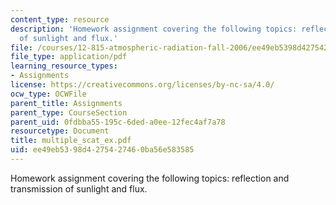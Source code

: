 ```yaml
---
content_type: resource
description: 'Homework assignment covering the following topics: reflection and transmission
  of sunlight and flux.'
file: /courses/12-815-atmospheric-radiation-fall-2006/ee49eb5398d4275427460ba56e583585_multiple_scat_ex.pdf
file_type: application/pdf
learning_resource_types:
- Assignments
license: https://creativecommons.org/licenses/by-nc-sa/4.0/
ocw_type: OCWFile
parent_title: Assignments
parent_type: CourseSection
parent_uid: 0fdbba55-195c-6ded-a0ee-12fec4af7a78
resourcetype: Document
title: multiple_scat_ex.pdf
uid: ee49eb53-98d4-2754-2746-0ba56e583585
---
```

Homework assignment covering the following topics: reflection and transmission of sunlight and flux.